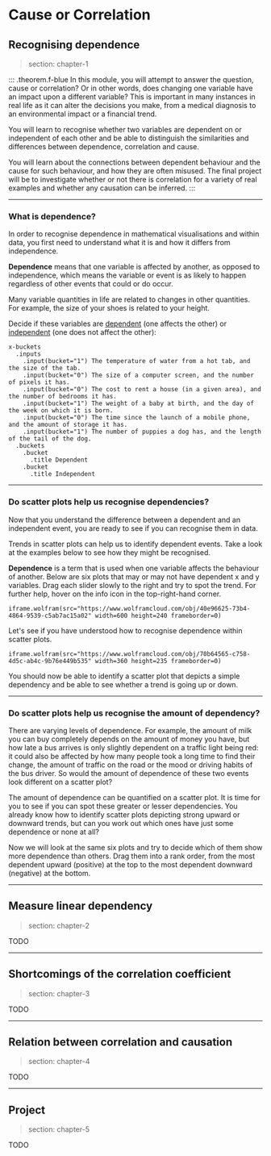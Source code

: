 # Cause or Correlation

## Recognising dependence

> section: chapter-1

::: .theorem.f-blue
In this module, you will attempt to answer the question, cause or correlation? Or in other words,
does changing one variable have an impact upon a different variable? This is important in many
instances in real life as it can alter the decisions you make, from a medical diagnosis to an
environmental impact or a financial trend.

You will learn to recognise whether two variables are dependent on or independent of each other and
be able to distinguish the similarities and differences between dependence, correlation and cause.

You will learn about the connections between dependent behaviour and the cause for such behaviour,
and how they are often misused. The final project will be to investigate whether or not there is
correlation for a variety of real examples and whether any causation can be inferred.
:::

---

### What is dependence?

In order to recognise dependence in mathematical visualisations and within data, you first need to
understand what it is and how it differs from independence.

__Dependence__ means that one variable is affected by another, as opposed to independence, which
means the variable or event is as likely to happen regardless of other events that could or do occur.

Many variable quantities in life are related to changes in other quantities. For example, the size
of your shoes is related to your height.

Decide if these variables are [dependent](gloss:dependent-events) (one affects the other) or
[independent](gloss:independent-events) (one does not affect the other):

    x-buckets
      .inputs
        .input(bucket="1") The temperature of water from a hot tab, and the size of the tab.
        .input(bucket="0") The size of a computer screen, and the number of pixels it has.
        .input(bucket="0") The cost to rent a house (in a given area), and the number of bedrooms it has.
        .input(bucket="1") The weight of a baby at birth, and the day of the week on which it is born.
        .input(bucket="0") The time since the launch of a mobile phone, and the amount of storage it has.
        .input(bucket="1") The number of puppies a dog has, and the length of the tail of the dog.
      .buckets
        .bucket
          .title Dependent
        .bucket
          .title Independent

---

### Do scatter plots help us recognise dependencies?

Now that you understand the difference between a dependent and an independent event, you are ready
to see if you can recognise them in data.

Trends in scatter plots can help us to identify dependent events. Take a look at the examples below
to see how they might be recognised.

__Dependence__ is a term that is used when one variable affects the behaviour of another. Below are
six plots that may or may not have dependent x and y variables. Drag each slider slowly to the right
and try to spot the trend. For further help, hover on the info icon in the top-right-hand corner.

    iframe.wolfram(src="https://www.wolframcloud.com/obj/40e96625-73b4-4864-9539-c5ab7ac15a02" width=600 height=240 frameborder=0)

Let's see if you have understood how to recognise dependence within scatter plots.

    iframe.wolfram(src="https://www.wolframcloud.com/obj/70b64565-c758-4d5c-ab4c-9b76e449b535" width=360 height=235 frameborder=0)

You should now be able to identify a scatter plot that depicts a simple dependency and be able to
see whether a trend is going up or down.

---

### Do scatter plots help us recognise the amount of dependency?

There are varying levels of dependence. For example, the amount of milk you can buy completely
depends on the amount of money you have, but how late a bus arrives is only slightly dependent on
a traffic light being red: it could also be affected by how many people took a long time to find
their change, the amount of traffic on the road or the mood or driving habits of the bus driver. So
would the amount of dependence of these two events look different on a scatter plot?

The amount of dependence can be quantified on a scatter plot. It is time for you to see if you can
spot these greater or lesser dependencies. You already know how to identify scatter plots depicting
strong upward or downward trends, but can you work out which ones have just some dependence or none
at all?

Now we will look at the same six plots and try to decide which of them show more dependence than
others. Drag them into a rank order, from the most dependent upward (positive) at the top to the
most dependent downward (negative) at the bottom.


----------------------------------------------------------------------------------------------------


## Measure linear dependency

> section: chapter-2

TODO


----------------------------------------------------------------------------------------------------


## Shortcomings of the correlation coefficient

> section: chapter-3

TODO


----------------------------------------------------------------------------------------------------


## Relation between correlation and causation

> section: chapter-4

TODO


----------------------------------------------------------------------------------------------------


## Project

> section: chapter-5

TODO

